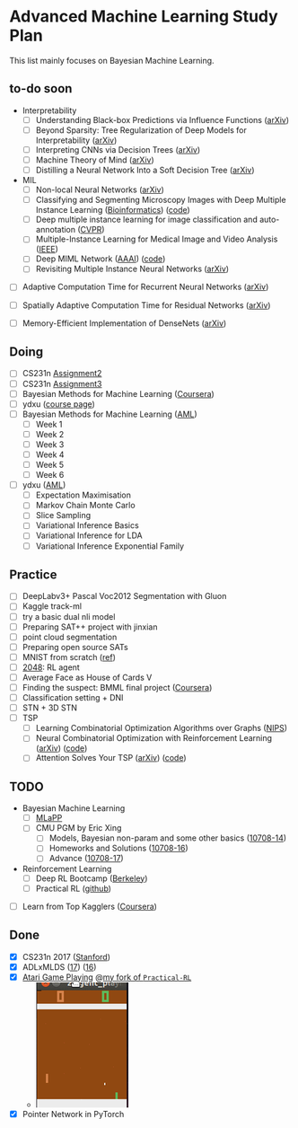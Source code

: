 # Advanced Machine Learning Study Plan
This list mainly focuses on Bayesian Machine Learning.

## to-do soon
* Interpretability
  * [ ] Understanding Black-box Predictions via Influence Functions ([arXiv](https://arxiv.org/abs/1703.04730))
  * [ ] Beyond Sparsity: Tree Regularization of Deep Models for Interpretability ([arXiv](https://arxiv.org/abs/1711.06178))
  * [ ] Interpreting CNNs via Decision Trees ([arXiv](https://arxiv.org/abs/1802.00121))
  * [ ] Machine Theory of Mind ([arXiv](https://arxiv.org/abs/1802.07740))
  * [ ] Distilling a Neural Network Into a Soft Decision Tree ([arXiv](https://arxiv.org/abs/1711.09784))
* MIL
  * [ ] Non-local Neural Networks ([arXiv](https://arxiv.org/abs/1711.07971))
  * [ ] Classifying and Segmenting Microscopy Images with Deep Multiple Instance Learning ([Bioinformatics](https://www.ncbi.nlm.nih.gov/pmc/articles/PMC4908336/pdf/btw252.pdf)) ([code](https://github.com/dancsalo/TensorFlow-MIL))
  * [ ] Deep multiple instance learning for image classification and auto-annotation ([CVPR](https://www.cv-foundation.org/openaccess/content_cvpr_2015/papers/Wu_Deep_Multiple_Instance_2015_CVPR_paper.pdf))
  * [ ] Multiple-Instance Learning for Medical Image and Video Analysis ([IEEE](http://ieeexplore.ieee.org/document/7812612/))
  * [ ] Deep MIML Network ([AAAI](https://github.com/kingfengji/DeepMIML)) ([code](https://github.com/kingfengji/DeepMIML))
  * [ ] Revisiting Multiple Instance Neural Networks ([arXiv](https://arxiv.org/abs/1610.02501))
* [ ] Adaptive Computation Time for Recurrent Neural Networks ([arXiv](https://arxiv.org/abs/1603.08983))
* [ ] Spatially Adaptive Computation Time for Residual Networks ([arXiv](https://arxiv.org/abs/1612.02297))
* [ ] Memory-Efficient Implementation of DenseNets ([arXiv](https://arxiv.org/abs/1707.06990))

  
## Doing
* [ ] CS231n [Assignment2](http://cs231n.github.io/assignments2017/assignment2/)
* [ ] CS231n [Assignment3](http://cs231n.github.io/assignments2017/assignment3/)
* [ ] Bayesian Methods for Machine Learning ([Coursera](https://www.coursera.org/learn/bayesian-methods-in-machine-learning/home/welcome))
* [ ] ydxu ([course page](http://www-staff.it.uts.edu.au/~ydxu/statistics.htm))
* [ ] Bayesian Methods for Machine Learning ([AML](topics/advanced_ml.md))
  * [ ] Week 1
  * [ ] Week 2
  * [ ] Week 3
  * [ ] Week 4
  * [ ] Week 5
  * [ ] Week 6 
* [ ] ydxu ([AML](topics/advanced_ml.md))
  * [ ] Expectation Maximisation
  * [ ] Markov Chain Monte Carlo 
  * [ ] Slice Sampling
  * [ ] Variational Inference Basics
  * [ ] Variational Inference for LDA
  * [ ] Variational Inference Exponential Family

## Practice
* [ ] DeepLabv3+ Pascal Voc2012 Segmentation with Gluon 
* [ ] Kaggle track-ml
* [ ] try a basic dual nli model
* [ ] Preparing SAT++ project with jinxian
* [ ] point cloud segmentation
* [ ] Preparing open source SATs
* [ ] MNIST from scratch ([ref](https://github.com/eriklindernoren/ML-From-Scratch/tree/master/mlfromscratch/deep_learning))
* [ ] [2048](https://github.com/duducheng/2048): RL agent
* [ ] Average Face as House of Cards V
* [ ] Finding the suspect: BMML final project ([Coursera](https://www.coursera.org/learn/bayesian-methods-in-machine-learning/home/welcome))
* [ ] Classification setting + DNI
* [ ] STN + 3D STN
* [ ] TSP 
    * [ ] Learning Combinatorial Optimization Algorithms over Graphs ([NIPS](https://papers.nips.cc/paper/7214-learning-combinatorial-optimization-algorithms-over-graphs.pdf))
    * [ ] Neural Combinatorial Optimization with Reinforcement Learning ([arXiv](https://arxiv.org/abs/1611.09940)) ([code](https://github.com/pemami4911/neural-combinatorial-rl-pytorch))
    * [ ] Attention Solves Your TSP ([arXiv](https://arxiv.org/abs/1803.08475)) ([code](https://github.com/wouterkool/attention-tsp))

## TODO
* Bayesian Machine Learning
    * [ ] [MLaPP](https://www.cs.ubc.ca/~murphyk/MLbook/)
    * [ ] CMU PGM by Eric Xing
        * [ ] Models, Bayesian non-param and some other basics ([10708-14](http://www.cs.cmu.edu/~epxing/Class/10708-14/lecture.html))
        * [ ] Homeworks and Solutions ([10708-16](http://www.cs.cmu.edu/~epxing/Class/10708-16/homework.html)) 
        * [ ] Advance ([10708-17](http://www.cs.cmu.edu/~epxing/Class/10708-17/lecture.html)) 
* Reinforcement Learning
    * [ ] Deep RL Bootcamp ([Berkeley](https://sites.google.com/view/deep-rl-bootcamp/home))
    * [ ] Practical RL ([github](https://github.com/duducheng/Practical_RL))
* [ ] Learn from Top Kagglers ([Coursera](https://www.coursera.org/learn/competitive-data-science/home/welcome))

## Done
* [x] CS231n 2017 ([Stanford](http://cs231n.stanford.edu/syllabus.html))
* [x] ADLxMLDS ([17](https://www.csie.ntu.edu.tw/~yvchen/f106-adl/syllabus)) ([16](http://speech.ee.ntu.edu.tw/~tlkagk/courses_MLDS17.html))
* [x] [Atari Game Playing](https://www.csie.ntu.edu.tw/~yvchen/f106-adl/A3) @[my fork of `Practical-RL`](https://github.com/duducheng/Practical_RL/tree/master/workspace) 
    * ![Pong](../weekly/Pong.gif)
* [x] Pointer Network in PyTorch
